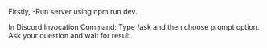 Firstly,
-Run server using npm run dev.

In Discord 
Invocation Command:
Type /ask and then choose prompt option. Ask your question and wait for result.
